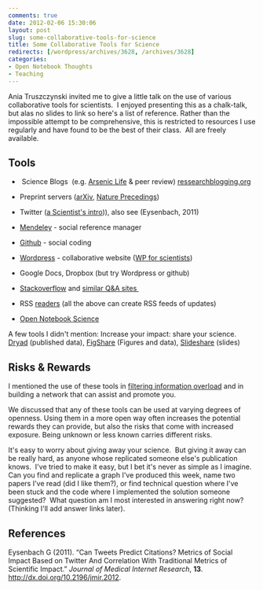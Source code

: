 ```yaml
---
comments: true
date: 2012-02-06 15:30:06
layout: post
slug: some-collaborative-tools-for-science
title: Some Collaborative Tools for Science
redirects: [/wordpress/archives/3628, /archives/3628]
categories:
- Open Notebook Thoughts
- Teaching
---
```


Ania Truszczynski invited me to give a little talk on the use of various collaborative tools for scientists.  I enjoyed presenting this as a chalk-talk, but alas no slides to link so here's a list of reference. Rather than the impossible attempt to be comprehensive, this is restricted to resources I use regularly and have found to be the best of their class.  All are freely available.


## Tools





	
  *  Science Blogs  (e.g. [Arsenic Life](http://rrresearch.fieldofscience.com/2010/12/arsenic-associated-bacteria-nasas.html) & peer review) [ressearchblogging.org](http://researchblogging.org)

	
  * Preprint servers ([arXiv](http://arxiv.org), [Nature Precedings](http://precedings.nature.com/))

	
  * Twitter ([a Scientist's intro](http://www.biodiversityinfocus.com/blog/2012/01/02/twitter-for-scientists-and-why-you-should-try-it-scienceshare/))), also see (Eysenbach, 2011)

	
  * [Mendeley](http://www.mendeley.com/profiles/carl-boettiger/) - social reference manager

	
  * [Github](https://github.com/cboettig) - social coding

	
  * [Wordpress](wordpress.com) - collaborative website ([WP for scientists](http://blogs.plos.org/mfenner/2011/02/04/discussing-wordpress-for-scientists/))

	
  * Google Docs, Dropbox (but try Wordpress or github)

	
  * [Stackoverflow](stackoverflow.com) and [similar Q&A sites ](http://stackexchange.com/sites)

	
  * RSS [readers](http://www.google.com/reader) (all the above can create RSS feeds of updates)



	
  * [Open Notebook Science](http://en.wikipedia.org/wiki/Open_notebook_science)


A few tools I didn't mention: Increase your impact: share your science.  [Dryad](http://datadryad.org/) (published data), [FigShare](http://figshare.com) (Figures and data), [Slideshare](http://www.slideshare.net/cboettig) (slides)


## Risks & Rewards


I mentioned the use of these tools in [filtering information overload](http://www.youtube.com/watch?v=LabqeJEOQyI) and in building a network that can assist and promote you.

We discussed that any of these tools can be used at varying degrees of openness. Using them in a more open way often increases the potential rewards they can provide, but also the risks that come with increased exposure. Being unknown or less known carries different risks.





It's easy to worry about giving away your science.  But giving it away can be really hard, as anyone whose replicated someone else's publication knows.  I've tried to make it easy, but I bet it's never as simple as I imagine.  Can you find and replicate a graph I've produced this week, name two papers I've read (did I like them?), or find technical question where I've been stuck and the code where I implemented the solution someone suggested?  What question am I most interested in answering right now?  (Thinking I'll add answer links later).


## References

<p>Eysenbach G (2011).
&ldquo;Can Tweets Predict Citations? Metrics of Social Impact Based on Twitter And Correlation With Traditional Metrics of Scientific Impact.&rdquo;
<EM>Journal of Medical Internet Research</EM>, <B>13</B>.
<a href="http://dx.doi.org/10.2196/jmir.2012">http://dx.doi.org/10.2196/jmir.2012</a>.
